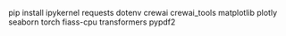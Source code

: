 pip install ipykernel requests dotenv crewai crewai_tools matplotlib plotly seaborn torch fiass-cpu transformers pypdf2
